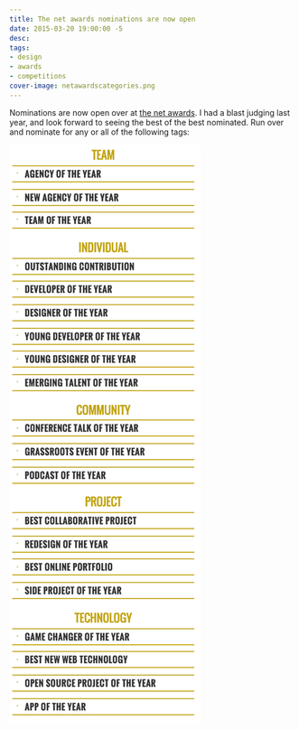 ```yaml
---
title: The net awards nominations are now open
date: 2015-03-20 19:00:00 -5
desc:
tags:
- design
- awards
- competitions
cover-image: netawardscategories.png
---
```


Nominations are now open over at [the net awards](https://thenetawards.com/). I had a blast judging last year, and look forward to seeing the best of the best nominated. Run over and nominate for any or all of the following tags:

![Net Awards](/static/img/posts/netawardscategories.png)
